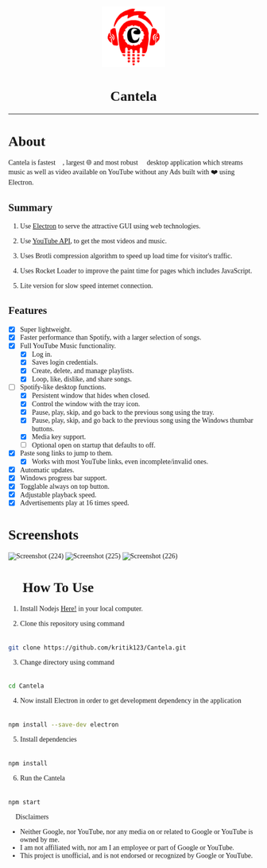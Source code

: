 <html>
<body style="font-family: Century Gothic">
<p align="center">
  <img width="25%" height="auto" src="images/logo_r.png" />
</p>
<h1 align="center">Cantela</h1>
<hr>

# About

Cantela is fastest 💨, largest 🌐 and most robust 💪 desktop application which streams music as well as video available on YouTube without any Ads built with ❤️ using Electron.

## Summary

1. Use <a href="https://electronjs.org/">Electron</a> to serve the attractive GUI using web technologies.

2. Use <a href="https://developers.google.com/youtube/v3">YouTube API</a>, to get the most videos and music.

3. Uses Brotli compression algorithm to speed up load time for visitor's traffic.

4. Uses Rocket Loader to improve the paint time for pages which includes JavaScript.

5. Lite version for slow speed internet connection.

## Features

- [x] Super lightweight.
- [x] Faster performance than Spotify, with a larger selection of songs.
- [x] Full YouTube Music functionality.
  - [x] Log in.
  - [x] Saves login credentials.
  - [x] Create, delete, and manage playlists.
  - [x] Loop, like, dislike, and share songs.
- [ ] Spotify-like desktop functions.
  - [x] Persistent window that hides when closed.
  - [x] Control the window with the tray icon.
  - [x] Pause, play, skip, and go back to the previous song using the tray.
  - [x] Pause, play, skip, and go back to the previous song using the Windows thumbar buttons.
  - [x] Media key support.
  - [ ] Optional open on startup that defaults to off.
- [x] Paste song links to jump to them.
  - [x] Works with most YouTube links, even incomplete/invalid ones.
- [x] Automatic updates.
- [x] Windows progress bar support.
- [x] Togglable always on top button.
- [x] Adjustable playback speed.
- [x] Advertisements play at 16 times speed.

# Screenshots

![Screenshot (224)](https://user-images.githubusercontent.com/40329238/77888536-0b5e3c80-728a-11ea-9d45-3c5223a60d2c.png)
![Screenshot (225)](https://user-images.githubusercontent.com/40329238/77888579-1add8580-728a-11ea-9012-512db78de01e.png)
![Screenshot (226)](https://user-images.githubusercontent.com/40329238/77888617-292ba180-728a-11ea-9a9b-6e83599e79fa.png)

# 🚀 How To Use

1. Install  Nodejs <a href="https://nodejs.org">Here!</a> in your local computer.

2. Clone this repository using command 
```bash

git clone https://github.com/kritik123/Cantela.git

```
3. Change directory using command
```bash

cd Cantela

```
4. Now install Electron in order to get development dependency in the application 
```bash

npm install --save-dev electron

```
5. Install dependencies
```bash

npm install

```
6. Run the Cantela 
```bash

npm start

```

📃 Disclaimers

- Neither Google, nor YouTube, nor any media on or related to Google or YouTube is owned by me.
- I am not affiliated with, nor am I an employee or part of Google or YouTube.
- This project is unofficial, and is not endorsed or recognized by Google or YouTube.

</body>
</html>
